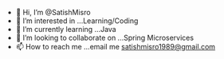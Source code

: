 - 👋 Hi, I’m @SatishMisro
- 👀 I’m interested in ...Learning/Coding
- 🌱 I’m currently learning ...Java
- 💞️ I’m looking to collaborate on ...Spring Microservices
- 📫 How to reach me ...email me satishmisro1989@gmail.com

<!---
SatishMisro/SatishMisro is a ✨ special ✨ repository because its `README.md` (this file) appears on your GitHub profile.
You can click the Preview link to take a look at your changes.
--->
